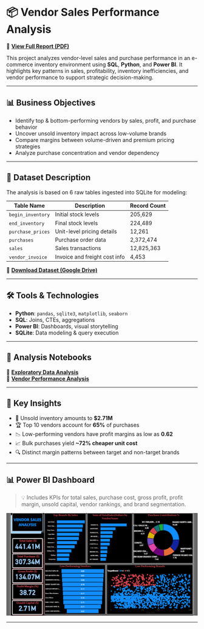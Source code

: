 # 📦 Vendor Sales Performance Analysis

📄 [**View Full Report (PDF)**](https://drive.google.com/file/d/1_0xoAGXMA6eONg6L_omfeXdjZ0NfJ5xL/view?usp=drivesdk)

This project analyzes vendor-level sales and purchase performance in an e-commerce inventory environment using **SQL**, **Python**, and **Power BI**. It highlights key patterns in sales, profitability, inventory inefficiencies, and vendor performance to support strategic decision-making.

---

## 📊 Business Objectives

- Identify top & bottom-performing vendors by sales, profit, and purchase behavior  
- Uncover unsold inventory impact across low-volume brands  
- Compare margins between volume-driven and premium pricing strategies  
- Analyze purchase concentration and vendor dependency

---

## 🧾 Dataset Description

The analysis is based on 6 raw tables ingested into SQLite for modeling:

| Table Name         | Description                                 | Record Count |
|-------------------|---------------------------------------------|--------------|
| `begin_inventory` | Initial stock levels                        | 205,629      |
| `end_inventory`   | Final stock levels                          | 224,489      |
| `purchase_prices` | Unit-level pricing details                  | 12,261       |
| `purchases`       | Purchase order data                         | 2,372,474    |
| `sales`           | Sales transactions                          | 12,825,363   |
| `vendor_invoice`  | Invoice and freight cost info               | 4,453        |

📂 [**Download Dataset (Google Drive)**](https://drive.google.com/drive/folders/1Q9xEBaYY5IBPrdwLJB6eg5jo-Hsw6iOz)

---

## 🛠️ Tools & Technologies

- **Python**: `pandas`, `sqlite3`, `matplotlib`, `seaborn`
- **SQL**: Joins, CTEs, aggregations
- **Power BI**: Dashboards, visual storytelling
- **SQLite**: Data modeling & query execution

---

## 📑 Analysis Notebooks

📘 [**Exploratory Data Analysis**](https://github.com/adityakumar-09/Vendor-Sales-Analysis/blob/main/Exploratroy%20Data%20Analysis.ipynb)  
📗 [**Vendor Performance Analysis**](https://github.com/adityakumar-09/Vendor-Sales-Analysis/blob/main/Venor%20Peformance%20Analysis.ipynb)

---

## 📌 Key Insights

- 💸 Unsold inventory amounts to **$2.71M**
- 🏆 Top 10 vendors account for **65%** of purchases
- 📉 Low-performing vendors have profit margins as low as **0.62**
- 📈 Bulk purchases yield **~72% cheaper unit cost**
- 🔍 Distinct margin patterns between target and non-target brands

---

## 📊 Power BI Dashboard

> 💡 Includes KPIs for total sales, purchase cost, gross profit, profit margin, unsold capital, vendor rankings, and brand segmentation.

![Vendor Sales Dashboard](https://github.com/adityakumar-09/Vendor-Sales-Analysis/blob/main/DASHBOARD.png)

---


